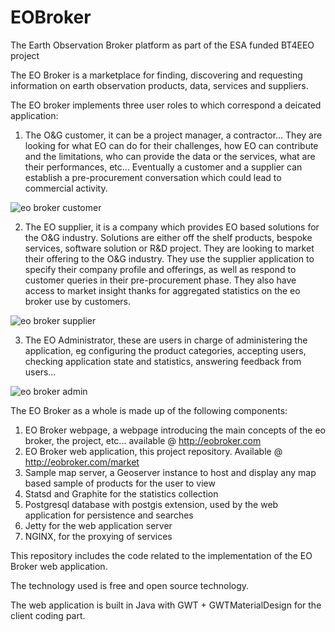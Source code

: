 # EOBroker
The Earth Observation Broker platform as part of the ESA funded BT4EEO project

The EO Broker is a marketplace for finding, discovering and requesting information on earth observation products, data, services and suppliers.

The EO broker implements three user roles to which correspond a deicated application:

1) The O&G customer, it can be a project manager, a contractor... They are looking for what EO can do for their challenges, how EO can contribute and the limitations, who can provide the data or the services, what are their performances, etc... Eventually a customer and a supplier can establish a pre-procurement conversation which could lead to commercial activity.

![eo broker customer](https://user-images.githubusercontent.com/1318091/36095873-3ede0658-0ff4-11e8-8d1c-8276488ecd0b.png)

2) The EO supplier, it is a company which provides EO based solutions for the O&G industry. Solutions are either off the shelf products, bespoke services, software solution or R&D project. They are looking to market their offering to the O&G industry. They use the supplier application to specify their company profile and offerings, as well as respond to customer queries in their pre-procurement phase. They also have access to market insight thanks for aggregated statistics on the eo broker use by customers.

![eo broker supplier](https://user-images.githubusercontent.com/1318091/36096405-8eb4fa72-0ff6-11e8-922e-a9163a972912.png)

3) The EO Administrator, these are users in charge of administering the application, eg configuring the product categories, accepting users, checking application state and statistics, answering feedback from users...

![eo broker admin](https://user-images.githubusercontent.com/1318091/36096496-eebcbefa-0ff6-11e8-85c1-3fe5f14c3f55.png)


The EO Broker as a whole is made up of the following components:
1) EO Broker webpage, a webpage introducing the main concepts of the eo broker, the project, etc... available @ http://eobroker.com
2) EO Broker web application, this project repository. Available @ http://eobroker.com/market
3) Sample map server, a Geoserver instance to host and display any map based sample of products for the user to view
4) Statsd and Graphite for the statistics collection
5) Postgresql database with postgis extension, used by the web application for persistence and searches
6) Jetty for the web application server
7) NGINX, for the proxying of services

This repository includes the code related to the implementation of the EO Broker web application.

The technology used is free and open source technology.

The web application is built in Java with GWT + GWTMaterialDesign for the client coding part.
